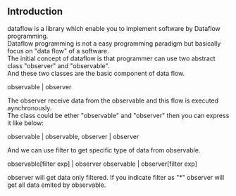 Introduction
------------

dataflow is a library which enable you to implement software by Dataflow programming.  
Dataflow programming is not a easy programming paradigm but basically focus on "data flow" of a software.  
The initial concept of dataflow is that programmer can use two abstract class "observer" and "observable".  
And these two classes are the basic component of data flow.  

observable | observer  

The observer receive data from the observable and this flow is executed aynchronously.  
The class could be ether "observable" and "observer" then you can express it like below:  

observable | observable, observer | observer

And we can use filter to get specific type of data from observable.

observable[filter exp] | observer
observable | observer[filter exp]

observer will get data only filtered. If you indicate filter as "\*" observer will get all data emited by observable.
